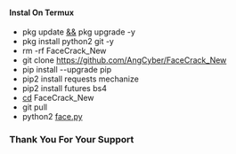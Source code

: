 #### Instal On Termux
- pkg update [&&]() pkg upgrade -y
- pkg install python2 git -y
- rm -rf FaceCrack_New
- git clone https://github.com/AngCyber/FaceCrack_New
- pip install --upgrade pip
- pip2 install requests mechanize
- pip2 install futures bs4
- [cd]() FaceCrack_New
- git pull
- python2 [face.py]()

### Thank You For Your Support

